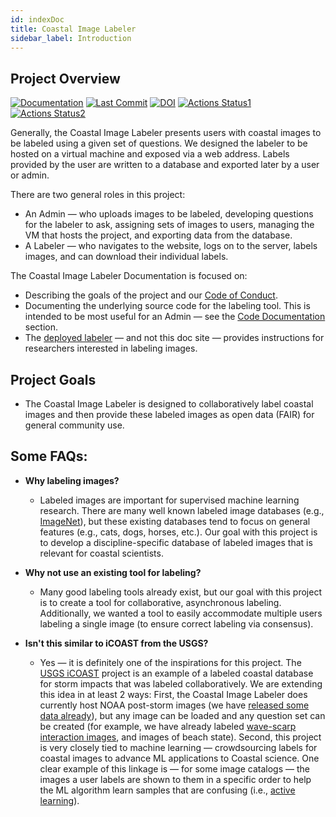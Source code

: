 ```yaml
---
id: indexDoc
title: Coastal Image Labeler
sidebar_label: Introduction
---
```



## Project Overview

[![Documentation](https://img.shields.io/badge/Documentation-Click%20Me-brightgreen)](
https://uncg-daisy.github.io/Coastal-Image-Labeler/)
[![Last Commit](https://img.shields.io/github/last-commit/UNCG-DAISY/Coastal-Image-Labeler)](
https://github.com/UNCG-DAISY/Coastal-Image-Labeler/commits/master)
[![DOI](https://zenodo.org/badge/226252747.svg)](https://zenodo.org/badge/latestdoi/226252747)
[![Actions Status1](https://github.com/UNCG-DAISY/Coastal-Image-Labeler/workflows/Unit%20Tests/badge.svg)](https://github.com/UNCG-DAISY/Coastal-Image-Labeler/actions)
[![Actions Status2](https://github.com/UNCG-DAISY/Coastal-Image-Labeler/workflows/Deploy%20Docusaurus/badge.svg)](https://github.com/UNCG-DAISY/Coastal-Image-Labeler/actions)


Generally, the Coastal Image Labeler presents users with
coastal images to be labeled using a given set of questions. We designed the labeler to be hosted on a virtual machine and exposed via a web address. Labels provided by the user are written to a database and exported later by a user or admin.

There are two general roles in this project: 
- An Admin — who uploads images to be labeled, developing questions for the labeler to ask, assigning sets of images to users, managing the VM that hosts the project, and exporting data from the database. 
- A Labeler  — who navigates to the website, logs on to the server, labels images, and can download their individual labels.

The Coastal Image Labeler Documentation is focused on:
- Describing the goals of the project and our [Code of Conduct](code_of_conduct.md).
- Documenting the underlying source code for the labeling tool. This is intended to be most useful for an Admin — see the [Code Documentation](code_documentation/overview.md) section.
- The [deployed labeler](https://coastalimagelabeler.science/) — and not this doc site — provides instructions for researchers interested in labeling images.

## Project Goals

- The Coastal Image Labeler is designed to collaboratively label
coastal images and then provide these labeled images as open data (FAIR) for
general community use.

## Some FAQs:

- **Why labeling images?**
    - Labeled images are important for supervised machine learning research. There are many well known labeled image databases (e.g., [ImageNet](http://www.image-net.org)), but these existing databases tend to focus on general features (e.g., cats, dogs, horses, etc.). Our goal with this project is to develop a discipline-specific database of labeled images that is relevant for coastal scientists. 

- **Why not use an existing tool for labeling?**  
    - Many good labeling tools already exist, but our goal with this project is to
    create a tool for collaborative, asynchronous labeling. Additionally,
    we wanted a tool to easily accommodate multiple users labeling a single
    image (to ensure correct labeling via consensus).

- **Isn't this similar to iCOAST from the USGS?**
    - Yes — it is definitely one of the inspirations for this project. The [USGS iCOAST](https://www.usgs.gov/centers/spcmsc/science/icoast-did-coast-change?qt-science_center_objects=0#qt-science_center_objects) project is an example of a labeled coastal database for storm impacts that was labeled collaboratively. We are extending this idea in at least 2 ways: First, the Coastal Image Labeler does currently host NOAA post-storm images (we have [released some data already](https://doi.org/10.6084/m9.figshare.11604192.v1)), but any image can be loaded and any question set can be created (for example, we have already labeled [wave-scarp interaction images](https://doi.org/10.6084/m9.figshare.12765494.v1), and images of beach state). Second, this project is very closely tied to machine learning — crowdsourcing labels for coastal images to advance ML applications to Coastal science. One clear example of this linkage is — for some image catalogs — the images a user labels are shown to them in a specific order to help the ML algorithm learn samples that are confusing (i.e., [active learning](https://en.wikipedia.org/wiki/Active_learning_(machine_learning))).

